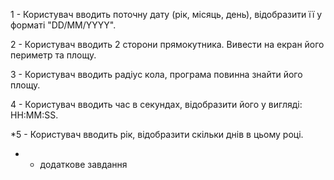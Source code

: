 1 - Користувач вводить поточну дату (рік, місяць, день), відобразити її у форматі "DD/MM/YYYY".

2 - Користувач вводить 2 сторони прямокутника. Вивести на екран його периметр та площу.

3 - Користувач вводить радіус кола, програма повинна знайти його площу.

4 - Користувач вводить час в секундах, відобразити його у вигляді: HH:MM:SS.

*5 - Користувач вводить рік, відобразити скільки днів в цьому році.

* - додаткове завдання
